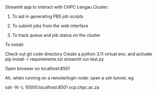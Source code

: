 Streamlit app to interact with CHPC Lengau Cluster:

1. To aid in generating PBS job scripts

2. To submit jobs from the web interface

3. To track queue and job status on the cluster


To install:

Check out git code directory
Create a python 3.11 virtual env, and activate
pip install -r requirements.txt
streamlit run test.py

Open browser on localhost:8501

Alt. when running on a remote/login node:
open a ssh tunnel, eg:

ssh -N -L 10000:localhost:8501 scp.chpc.ac.za


